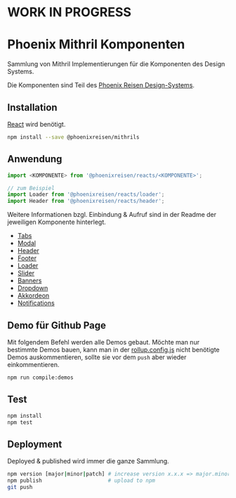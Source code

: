 # WORK IN PROGRESS

# Phoenix Mithril Komponenten

Sammlung von Mithril Implementierungen für die Komponenten des Design Systems.

Die Komponenten sind Teil des [Phoenix Reisen Design-Systems](https://design-system.phoenixreisen.net).

## Installation

[React](https://mithriljs.org/) wird benötigt.

```bash
npm install --save @phoenixreisen/mithrils
```

## Anwendung

```ts
import <KOMPONENTE> from '@phoenixreisen/reacts/<KOMPONENTE>';

// zum Beispiel
import Loader from '@phoenixreisen/reacts/loader';
import Header from '@phoenixreisen/reacts/header';
```

Weitere Informationen bzgl. Einbindung & Aufruf sind in der Readme der jeweiligen Komponente hinterlegt.

- [Tabs](./src/tabs/README.md)
- [Modal](./src/modal/README.md)
- [Header](./src/header/README.md)
- [Footer](./src/footer/README.md)
- [Loader](./src/loader/README.md)
- [Slider](./src/slider/README.md)
- [Banners](./src/banners/README.md)
- [Dropdown](./src/dropdown/README.md)
- [Akkordeon](./src/accordion/README.md)
- [Notifications](./src/notification/README.md)

## Demo für Github Page

Mit folgendem Befehl werden alle Demos gebaut. Möchte man nur bestimmte Demos bauen, kann man in der [rollup.config.js](../../rollup.config.js) nicht benötigte Demos auskommentieren, sollte sie vor dem `push` aber wieder einkommentieren.

```bash
npm run compile:demos
```

## Test

```bash
npm install
npm test
```

## Deployment

Deployed & published wird immer die ganze Sammlung.

```bash
npm version [major|minor|patch] # increase version x.x.x => major.minor.patch
npm publish                     # upload to npm
git push
```
